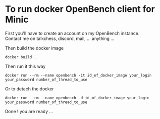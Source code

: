 # To run docker OpenBench client for Minic

First you'll have to create an account on my OpenBench instance.  
Contact me on talkchess, discord, mail, ... anything ...

Then build the docker image

```
docker build .
```

Then run it this way

```
docker run --rm --name openbench -it id_of_docker_image your_login your_password number_of_thread_to_use
```

Or to detach the docker

```
docker run --rm --name openbench -d id_of_docker_image your_login your_password number_of_thread_to_use
```

Done ! you are ready ...
